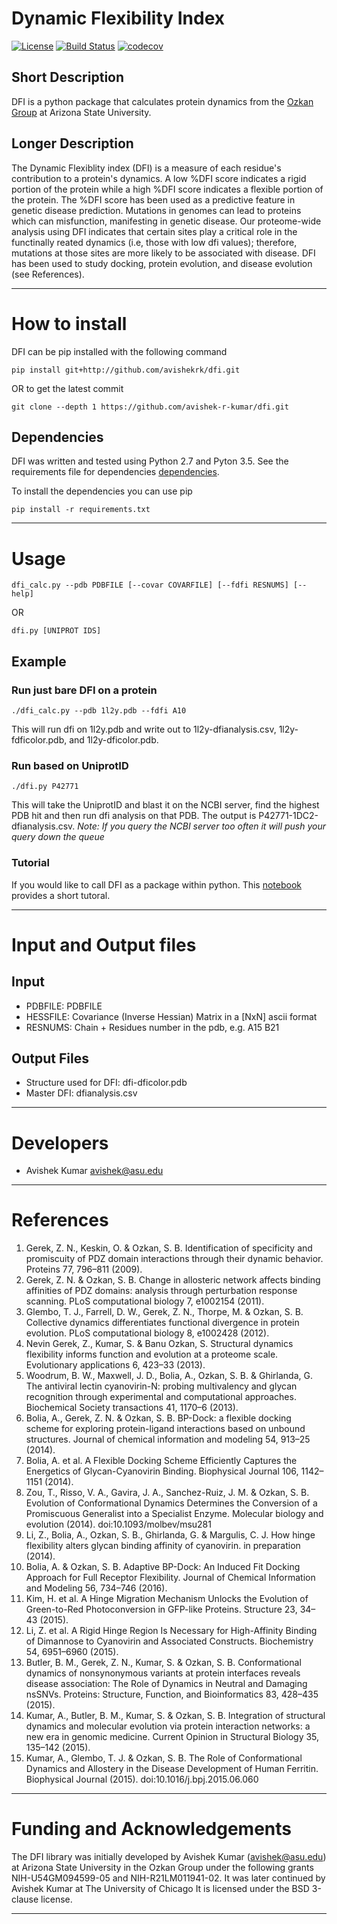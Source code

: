 # Dynamic Flexibility Index



[![License](https://img.shields.io/badge/License-BSD%203--Clause-blue.svg)](https://opensource.org/licenses/BSD-3-Clause)
[![Build Status](https://travis-ci.com/avishekrk/DFI.svg?branch=master)](https://travis-ci.com/avishekrk/DFI)
[![codecov](https://codecov.io/gh/avishekrk/DFI/branch/master/graph/badge.svg)](https://codecov.io/gh/avishekrk/DFI)





## Short Description
DFI is a python package that calculates protein dynamics from the
[Ozkan Group][OzkanLab] at Arizona State University.

[OzkanLab]: <http://ozkanlab.physics.asu.edu> "Ozkan Lab Website"

## Longer Description
The Dynamic Flexiblity index (DFI) is a measure of each residue's contribution to
a protein's dynamics. A low %DFI score indicates a rigid portion of the protein
while a high %DFI score indicates a flexible portion of the protein. The %DFI
score has been used as a predictive feature in genetic disease prediction.
Mutations in genomes can lead to proteins which can misfunction, manifesting in
genetic disease. Our proteome-wide analysis using DFI indicates that certain
sites play a critical role in the functinally reated dynamics (i.e, those with
low dfi values); therefore, mutations at those sites are more likely to be
associated with disease. DFI has been used to study docking, protein evolution,
and disease evolution (see References).

---

# How to install
DFI can be pip installed with the following command
```
pip install git+http://github.com/avishekrk/dfi.git
```
OR to get the latest commit
```
git clone --depth 1 https://github.com/avishek-r-kumar/dfi.git
```

## Dependencies


DFI was written and tested using Python 2.7 and Pyton 3.5.
See the requirements file for dependencies
[dependencies][Requirements].

[Requirements]: <https://raw.githubusercontent.com/avishek-r-kumar/DFI/master/requirements.txt>

To install the dependencies you can use pip
```
pip install -r requirements.txt
```
---


# Usage
```
dfi_calc.py --pdb PDBFILE [--covar COVARFILE] [--fdfi RESNUMS] [--help]
```
OR
```
dfi.py [UNIPROT IDS]
```
## Example
### Run just bare DFI on a protein
```
./dfi_calc.py --pdb 1l2y.pdb --fdfi A10
```
This will run dfi on 1l2y.pdb and write out to 1l2y-dfianalysis.csv,
1l2y-fdficolor.pdb, and 1l2y-dficolor.pdb.

### Run based on UniprotID
```
./dfi.py P42771
```
This will take the UniprotID and blast it on the NCBI server, find the
highest PDB hit and then run dfi analysis on that PDB. The output is
P42771-1DC2-dfianalysis.csv.
*Note: If you query the NCBI server too often it will push your query
down the queue*

### Tutorial
If you would like to call DFI as a package within python. This
[notebook][TutorialLink] provides a short tutoral.

[TutorialLink]: <https://github.com/avishekrk/DFI/blob/master/tutorial/DFI_Tutorial.ipynb> "Tutorial Link"

---

# Input and Output files
## Input

- PDBFILE:     PDBFILE
- HESSFILE:    Covariance (Inverse Hessian) Matrix in a [NxN] ascii format
- RESNUMS:     Chain + Residues number in the pdb, e.g. A15 B21

## Output Files

* Structure used for DFI: dfi-dficolor.pdb
* Master DFI: dfianalysis.csv

---

# Developers

- Avishek Kumar avishek@asu.edu

---

# References

1. Gerek, Z. N., Keskin, O. & Ozkan, S. B. Identification of specificity and promiscuity of PDZ domain interactions
through their dynamic behavior. Proteins 77, 796–811 (2009).
2. Gerek, Z. N. & Ozkan, S. B. Change in allosteric network affects binding affinities of PDZ domains: analysis
through perturbation response scanning. PLoS computational biology 7, e1002154 (2011).
3. Glembo, T. J., Farrell, D. W., Gerek, Z. N., Thorpe, M. & Ozkan, S. B. Collective dynamics differentiates
functional divergence in protein evolution. PLoS computational biology 8, e1002428 (2012).
4. Nevin Gerek, Z., Kumar, S. & Banu Ozkan, S. Structural dynamics flexibility informs function and evolution
at a proteome scale. Evolutionary applications 6, 423–33 (2013).
5. Woodrum, B. W., Maxwell, J. D., Bolia, A., Ozkan, S. B. & Ghirlanda, G. The antiviral lectin cyanovirin-N:
probing multivalency and glycan recognition through experimental and computational approaches. Biochemical Society transactions 41, 1170–6 (2013).
6. Bolia, A., Gerek, Z. N. & Ozkan, S. B. BP-Dock: a flexible docking scheme for exploring protein-ligand
interactions based on unbound structures. Journal of chemical information and modeling 54, 913–25 (2014).
7. Bolia, A. et al. A Flexible Docking Scheme Efficiently Captures the Energetics of Glycan-Cyanovirin
Binding. Biophysical Journal 106, 1142–1151 (2014).
8. Zou, T., Risso, V. A., Gavira, J. A., Sanchez-Ruiz, J. M. & Ozkan, S. B. Evolution of Conformational
Dynamics Determines the Conversion of a Promiscuous Generalist into a Specialist Enzyme. Molecular
biology and evolution (2014). doi:10.1093/molbev/msu281
9. Li, Z., Bolia, A., Ozkan, S. B., Ghirlanda, G. & Margulis, C. J. How hinge flexibility alters glycan
binding affinity of cyanovirin. in preparation (2014).
10. Bolia, A. & Ozkan, S. B. Adaptive BP-Dock: An Induced Fit Docking Approach for Full Receptor Flexibility.
Journal of Chemical Information and Modeling 56, 734–746 (2016).
11. Kim, H. et al. A Hinge Migration Mechanism Unlocks the Evolution of Green-to-Red Photoconversion in GFP-like
Proteins. Structure 23, 34–43 (2015).
12. Li, Z. et al. A Rigid Hinge Region Is Necessary for High-Affinity Binding of Dimannose to Cyanovirin and
Associated Constructs. Biochemistry 54, 6951–6960 (2015).
13. Butler, B. M., Gerek, Z. N., Kumar, S. & Ozkan, S. B. Conformational dynamics of nonsynonymous variants at protein
interfaces reveals disease association: The Role of Dynamics in Neutral and Damaging nsSNVs. Proteins: Structure,
Function, and Bioinformatics 83, 428–435 (2015).
14. Kumar, A., Butler, B. M., Kumar, S. & Ozkan, S. B. Integration of structural dynamics and molecular evolution
via protein interaction networks: a new era in genomic medicine. Current Opinion in Structural Biology 35, 135–142 (2015).
15. Kumar, A., Glembo, T. J. & Ozkan, S. B. The Role of Conformational Dynamics and Allostery in the Disease
Development of Human Ferritin. Biophysical Journal (2015). doi:10.1016/j.bpj.2015.06.060

---

# Funding and Acknowledgements

The DFI library was initially developed by Avishek Kumar (avishek@asu.edu) at Arizona State
University in the Ozkan Group under the following grants NIH-U54GM094599-05 and
NIH-R21LM011941-02. It was later continued by Avishek Kumar at The University of Chicago
It is licensed under the BSD 3-clause license.

---

